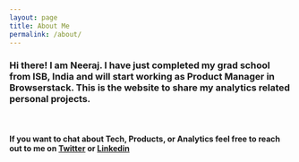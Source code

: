 ```yaml
---
layout: page
title: About Me
permalink: /about/
---
```

### Hi there! I am Neeraj.  I have just completed my grad school from ISB, India and will start working as Product Manager in Browserstack. This is the website to share my analytics related personal projects.
<br/>

#### If you want to chat about Tech, Products, or Analytics feel free to reach out to me on <a href="https://twitter.com/kn_neeraj">Twitter</a> or <a href="https://www.linkedin.com/in/neerajkumar89/">Linkedin</a>

